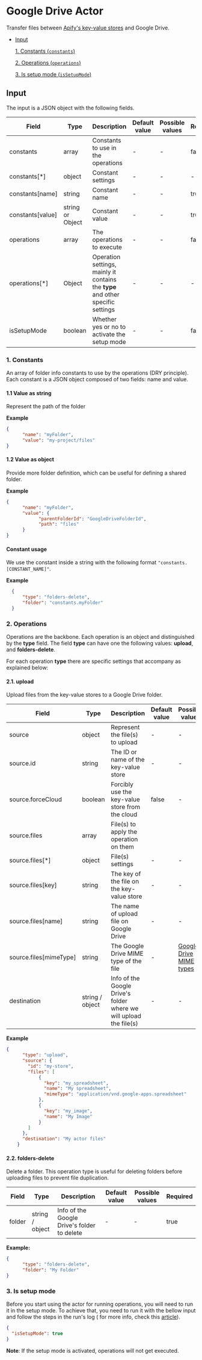 # Google Drive Actor

Transfer files between [Apify's key-value stores](https://docs.apify.com/storage#key-value-store) and Google Drive.

- [Input](#input)
   
   [1. Constants (`constants`)](#1-Constants)
   
   [2. Operations (`operations`)](#2-Operations)
   
   [3. Is setup mode (`isSetupMode`)](#3-Is-setup-mode)
   


## Input

The input is a JSON object with the following fields.

| Field | Type | Description | Default value | Possible values | Required |
| ----- | ---- | ----------- | ------ | -------- | -------- |
| constants | array | Constants to use in the operations | - | - | false |
| constants[*] | object |  Constant settings | - | - | - |
| constants[name] | string |  Constant name | - | - | true |
| constants[value] | string or Object |  Constant value | - | - | true |
| operations | array | The operations to execute | - | - | false |
| operations[*] | Object |  Operation settings, mainly it contains the **type** and other specific settings  | - | - | - |
| isSetupMode | boolean |  Whether yes or no to activate the setup mode  | - | - | false |

### 1. Constants
 
An array of folder info constants to use by the operations (DRY principle). Each constant is a JSON object composed of two fields: name and value.

#### 1.1 Value as string

Represent the path of the folder

**Example**
```json
{
      "name": "myFolder",
      "value": "my-project/files"
}
```

#### 1.2 Value as object

Provide more folder definition, which can be useful for defining a shared folder.


**Example**

```json
{
      "name": "myFolder",
      "value": {
            "parentFolderId": "GoogleDriveFolderId",
            "path": "files"
      }
}
```

#### Constant usage

We use the constant inside a string with the following format `"constants.[CONSTANT_NAME]"`.

**Example**

```json
  {
      "type": "folders-delete",
      "folder": "constants.myFolder"
  }
 ```
### 2. Operations

Operations are the backbone. Each operation is an object and distinguished by the **type** field. The field **type** can have one the following values: **upload**, and **folders-delete**.

For each operation **type** there are specific settings that accompany as explained below:

#### 2.1. upload

Upload files from the key-value stores to a Google Drive folder.

| Field | Type | Description | Default value | Possible values | Required |
| ----- | ---- | ----------- | ------ | -------- | -------- |
| source | object | Represent the file(s) to upload | - | - | true |
| source.id | string | The ID or name of the key-value store  | - | - | true |
| source.forceCloud | boolean | Forcibly use the key-value store from the cloud | false | - | false |
| source.files | array | File(s) to apply the operation on them  |  |  |  |
| source.files[*] | object |  File(s) settings | - | - | true |
| source.files[key] | string |  The key of the file on the key-value store | - | - | true |
| source.files[name] | string|  The name of upload file on Google Drive | - | - | false |
| source.files[mimeType] | string |  The Google Drive MIME type of the file | - | [Google Drive MIME types](https://developers.google.com/drive/api/v3/mime-types) | false |
| destination | string / object | Info of the Google Drive's folder where we will upload the file(s) | - | - | true |

**Example**
```json
{
      "type": "upload",
      "source": {
        "id": "my-store",
        "files": [
            {
              "key": "my_spreadsheet",
              "name": "My spreadsheet",
              "mimeType": "application/vnd.google-apps.spreadsheet"
            },
            {
              "key": "my_image",
              "name": "My Image"
            }
        ]
      },
      "destination": "My actor files"
    }
```

#### 2.2. folders-delete

Delete a folder. This operation type is useful for deleting folders before uploading files to prevent file duplication.

| Field | Type | Description | Default value | Possible values | Required |
| ----- | ---- | ----------- | ----- | ---- | ----------- |
| folder | string / object | Info of the Google Drive's folder to delete | - | - | true |

**Example:**
```json
{
      "type": "folders-delete",
      "folder": "My Folder"
}
```


### 3. Is setup mode

Before you start using the actor for running operations, you will need to run it in the setup mode. To achieve that, you need to run it with the bellow input and follow the steps in the run's log ( for more info, check this [article](https://kb.apify.com/integration/google-integration)). 

```json
{
  "isSetupMode": true
}
```
**Note**: If the setup mode is activated, operations will not get executed.


